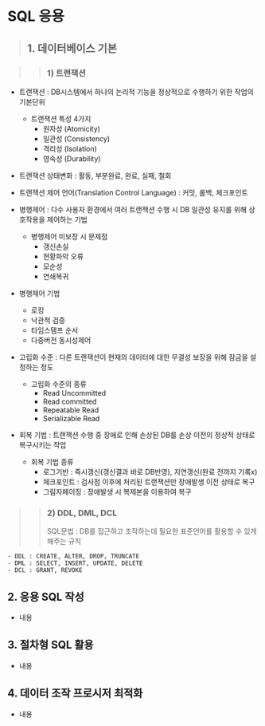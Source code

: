 # SQL 응용

> ## 1. 데이터베이스 기본

> > ### 1) 트랜잭션

- 트랜잭션 : DB시스템에서 하나의 논리적 기능을 정상적으로 수행하기 위한 작업의 기본단위

  - 트랜잭션 특성 4가지
    - 원자성 (Atomicity)
    - 일관성 (Consistency)
    - 격리성 (Isolation)
    - 영속성 (Durability)

- 트랜잭션 상태변화 : 활동, 부분완료, 완료, 실패, 철회
- 트랜잭션 제어 언어(Translation Control Language) : 커밋, 롤백, 체크포인트

- 병행제어 : 다수 사용자 환경에서 여러 트랜잭션 수행 시 DB 일관성 유지를 위해 상호작용을 제어하는 기법

  - 병행제어 미보장 시 문제점
    - 갱신손실
    - 현황파악 오류
    - 모순성
    - 연쇄복귀

- 병행제어 기법

  - 로킹
  - 낙관적 검증
  - 타임스탬프 순서
  - 다중버전 동시성제어

- 고립화 수준 : 다른 트랜잭션이 현재의 데이터에 대한 무결성 보장을 위해 잠금을 설정하는 정도

  - 고립화 수준의 종류
    - Read Uncommitted
    - Read committed
    - Repeatable Read
    - Serializable Read

- 회복 기법 : 트랜잭션 수행 중 장애로 인해 손상된 DB를 손상 이전의 정상적 상태로 복구시키는 작업
  - 회복 기법 종류
    - 로그기반 : 즉시갱신(갱신결과 바로 DB반영), 지연갱신(완료 전까지 기록x)
    - 체크포인트 : 검사점 이후에 처리된 트랜잭션만 장애발생 이전 상태로 복구
    - 그림자페이징 : 장애발생 시 복제본을 이용하여 복구

> > ### 2) DDL, DML, DCL
> >
> > SQL문법 : DB를 접근하고 조작하는데 필요한 표준언어를 활용할 수 있게 해주는 규칙

    - DDL : CREATE, ALTER, DROP, TRUNCATE
    - DML : SELECT, INSERT, UPDATE, DELETE
    - DCL : GRANT, REVOKE

## 2. 응용 SQL 작성

- 내용

## 3. 절차형 SQL 활용

- 내용

## 4. 데이터 조작 프로시저 최적화

- 내용
